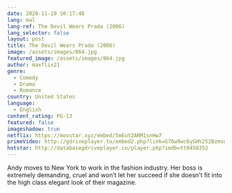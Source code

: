 ```yaml
---
date: 2020-11-10 10:17:48
lang: mal
lang-ref: The Devil Wears Prada (2006)
lang_selector: false
layout: post
title: The Devil Wears Prada (2006)
image: /assets/images/864.jpg
featured_image: /assets/images/864.jpg
author: maxflix21
genre:
  - Comedy
  - Drama
  - Romance
country: United States
language:
  - English
content_rating: PG-13
featured: false
imageshadow: true
netflix: https://movstar.xyz/embed/5mEuY2ARM1snHw7
primeVideo: http://gdriveplayer.to/embed2.php?link=G76w9wc6yGH%252BzmvdEteDKgLxazea5FF5TlpTDmU0t0tym%252BVFopThMhCAA0RVyIAXWyptHjA5KbPyRE%252F3Lu8TltiG96GAl6ylgx%252FX9RH%252BNGxhD6pSFXDGgE4YLwAjNNuF%252Ftd4OQs7l2SfFNutpLGqmf5ZXJxM%252F4awBIY8P2%252FtfSfcGb8DYmlStkAMLXCqvDAKEwzI2SIiCiMlYkxbajztls
hotstar: http://databasegdriveplayer.co/player.php?imdb=tt0458352
---
```

Andy moves to New York to work in the fashion industry. Her boss is extremely demanding, cruel and won’t let her succeed if she doesn’t fit into the high class elegant look of their magazine.